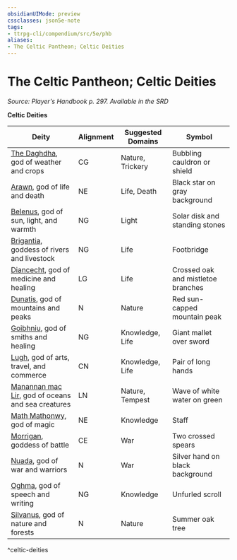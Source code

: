```yaml
---
obsidianUIMode: preview
cssclasses: json5e-note
tags:
- ttrpg-cli/compendium/src/5e/phb
aliases:
- The Celtic Pantheon; Celtic Deities
---
```

# The Celtic Pantheon; Celtic Deities
*Source: Player's Handbook p. 297. Available in the <span title='Systems Reference Document (5.1)'>SRD</span>* 

**Celtic Deities**

| Deity | Alignment | Suggested Domains | Symbol |
|-------|-----------|-------------------|--------|
| [The Daghdha](/3-Mechanics/CLI/Compendium/deities/celtic-the-daghdha.md), god of weather and crops | CG | Nature, Trickery | Bubbling cauldron or shield |
| [Arawn](/3-Mechanics/CLI/Compendium/deities/celtic-arawn.md), god of life and death | NE | Life, Death | Black star on gray background |
| [Belenus](/3-Mechanics/CLI/Compendium/deities/celtic-belenus.md), god of sun, light, and warmth | NG | Light | Solar disk and standing stones |
| [Brigantia](/3-Mechanics/CLI/Compendium/deities/celtic-brigantia.md), goddess of rivers and livestock | NG | Life | Footbridge |
| [Diancecht](/3-Mechanics/CLI/Compendium/deities/celtic-diancecht.md), god of medicine and healing | LG | Life | Crossed oak and mistletoe branches |
| [Dunatis](/3-Mechanics/CLI/Compendium/deities/celtic-dunatis.md), god of mountains and peaks | N | Nature | Red sun-capped mountain peak |
| [Goibhniu](/3-Mechanics/CLI/Compendium/deities/celtic-goibhniu.md), god of smiths and healing | NG | Knowledge, Life | Giant mallet over sword |
| [Lugh](/3-Mechanics/CLI/Compendium/deities/celtic-lugh.md), god of arts, travel, and commerce | CN | Knowledge, Life | Pair of long hands |
| [Manannan mac Lir](/3-Mechanics/CLI/Compendium/deities/celtic-manannan-mac-lir.md), god of oceans and sea creatures | LN | Nature, Tempest | Wave of white water on green |
| [Math Mathonwy](/3-Mechanics/CLI/Compendium/deities/celtic-math-mathonwy.md), god of magic | NE | Knowledge | Staff |
| [Morrigan](/3-Mechanics/CLI/Compendium/deities/celtic-morrigan.md), goddess of battle | CE | War | Two crossed spears |
| [Nuada](/3-Mechanics/CLI/Compendium/deities/celtic-nuada.md), god of war and warriors | N | War | Silver hand on black background |
| [Oghma](/3-Mechanics/CLI/Compendium/deities/celtic-oghma.md), god of speech and writing | NG | Knowledge | Unfurled scroll |
| [Silvanus](/3-Mechanics/CLI/Compendium/deities/celtic-silvanus.md), god of nature and forests | N | Nature | Summer oak tree |
^celtic-deities